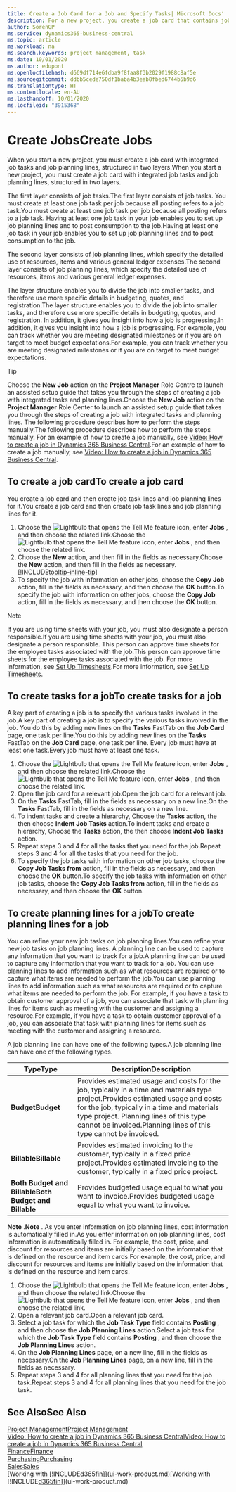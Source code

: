 ```yaml
---
title: Create a Job Card for a Job and Specify Tasks| Microsoft Docs'
description: For a new project, you create a job card that contains job tasks and planning lines, to help you manage progress and budgets.
author: SorenGP
ms.service: dynamics365-business-central
ms.topic: article
ms.workload: na
ms.search.keywords: project management, task
ms.date: 10/01/2020
ms.author: edupont
ms.openlocfilehash: d669df714e6fdba9f8faa8f3b2029f1988c8af5e
ms.sourcegitcommit: ddbb5cede750df1baba4b3eab8fbed6744b5b9d6
ms.translationtype: HT
ms.contentlocale: en-AU
ms.lasthandoff: 10/01/2020
ms.locfileid: "3915368"
---
```

# <a name="create-jobs"></a><span data-ttu-id="a68f3-103">Create Jobs</span><span class="sxs-lookup"><span data-stu-id="a68f3-103">Create Jobs</span></span>
<span data-ttu-id="a68f3-104">When you start a new project, you must create a job card with integrated job tasks and job planning lines, structured in two layers.</span><span class="sxs-lookup"><span data-stu-id="a68f3-104">When you start a new project, you must create a job card with integrated job tasks and job planning lines, structured in two layers.</span></span>  

<span data-ttu-id="a68f3-105">The first layer consists of job tasks.</span><span class="sxs-lookup"><span data-stu-id="a68f3-105">The first layer consists of job tasks.</span></span> <span data-ttu-id="a68f3-106">You must create at least one job task per job because all posting refers to a job task.</span><span class="sxs-lookup"><span data-stu-id="a68f3-106">You must create at least one job task per job because all posting refers to a job task.</span></span> <span data-ttu-id="a68f3-107">Having at least one job task in your job enables you to set up job planning lines and to post consumption to the job.</span><span class="sxs-lookup"><span data-stu-id="a68f3-107">Having at least one job task in your job enables you to set up job planning lines and to post consumption to the job.</span></span>

<span data-ttu-id="a68f3-108">The second layer consists of job planning lines, which specify the detailed use of resources, items and various general ledger expenses.</span><span class="sxs-lookup"><span data-stu-id="a68f3-108">The second layer consists of job planning lines, which specify the detailed use of resources, items and various general ledger expenses.</span></span>

<span data-ttu-id="a68f3-109">The layer structure enables you to divide the job into smaller tasks, and therefore use more specific details in budgeting, quotes, and registration.</span><span class="sxs-lookup"><span data-stu-id="a68f3-109">The layer structure enables you to divide the job into smaller tasks, and therefore use more specific details in budgeting, quotes, and registration.</span></span> <span data-ttu-id="a68f3-110">In addition, it gives you insight into how a job is progressing.</span><span class="sxs-lookup"><span data-stu-id="a68f3-110">In addition, it gives you insight into how a job is progressing.</span></span> <span data-ttu-id="a68f3-111">For example, you can track whether you are meeting designated milestones or if you are on target to meet budget expectations.</span><span class="sxs-lookup"><span data-stu-id="a68f3-111">For example, you can track whether you are meeting designated milestones or if you are on target to meet budget expectations.</span></span>

> [!TIP]
> <span data-ttu-id="a68f3-112">Choose the **New Job** action on the **Project Manager** Role Centre to launch an assisted setup guide that takes you through the steps of creating a job with integrated tasks and planning lines.</span><span class="sxs-lookup"><span data-stu-id="a68f3-112">Choose the **New Job** action on the **Project Manager** Role Center to launch an assisted setup guide that takes you through the steps of creating a job with integrated tasks and planning lines.</span></span> <span data-ttu-id="a68f3-113">The following procedure describes how to perform the steps manually.</span><span class="sxs-lookup"><span data-stu-id="a68f3-113">The following procedure describes how to perform the steps manually.</span></span> <span data-ttu-id="a68f3-114">For an example of how to create a job manually, see [Video: How to create a job in Dynamics 365 Business Central](https://www.youtube.com/watch?v=VqaPWr7BWmw).</span><span class="sxs-lookup"><span data-stu-id="a68f3-114">For an example of how to create a job manually, see [Video: How to create a job in Dynamics 365 Business Central](https://www.youtube.com/watch?v=VqaPWr7BWmw).</span></span>

## <a name="to-create-a-job-card"></a><span data-ttu-id="a68f3-115">To create a job card</span><span class="sxs-lookup"><span data-stu-id="a68f3-115">To create a job card</span></span>
<span data-ttu-id="a68f3-116">You create a job card and then create job task lines and job planning lines for it.</span><span class="sxs-lookup"><span data-stu-id="a68f3-116">You create a job card and then create job task lines and job planning lines for it.</span></span>

1. <span data-ttu-id="a68f3-117">Choose the ![Lightbulb that opens the Tell Me feature](media/ui-search/search_small.png "Tell me what you want to do") icon, enter **Jobs** , and then choose the related link.</span><span class="sxs-lookup"><span data-stu-id="a68f3-117">Choose the ![Lightbulb that opens the Tell Me feature](media/ui-search/search_small.png "Tell me what you want to do") icon, enter **Jobs** , and then choose the related link.</span></span>  
2. <span data-ttu-id="a68f3-118">Choose the **New** action, and then fill in the fields as necessary.</span><span class="sxs-lookup"><span data-stu-id="a68f3-118">Choose the **New** action, and then fill in the fields as necessary.</span></span> [!INCLUDE[tooltip-inline-tip](includes/tooltip-inline-tip_md.md)]
3. <span data-ttu-id="a68f3-119">To specify the job with information on other jobs, choose the **Copy Job** action, fill in the fields as necessary, and then choose the **OK** button.</span><span class="sxs-lookup"><span data-stu-id="a68f3-119">To specify the job with information on other jobs, choose the **Copy Job** action, fill in the fields as necessary, and then choose the **OK** button.</span></span>

> [!NOTE]  
>   <span data-ttu-id="a68f3-120">If you are using time sheets with your job, you must also designate a person responsible.</span><span class="sxs-lookup"><span data-stu-id="a68f3-120">If you are using time sheets with your job, you must also designate a person responsible.</span></span> <span data-ttu-id="a68f3-121">This person can approve time sheets for the employee tasks associated with the job.</span><span class="sxs-lookup"><span data-stu-id="a68f3-121">This person can approve time sheets for the employee tasks associated with the job.</span></span> <span data-ttu-id="a68f3-122">For more information, see [Set Up Timesheets](projects-how-setup-time-sheets.md).</span><span class="sxs-lookup"><span data-stu-id="a68f3-122">For more information, see [Set Up Timesheets](projects-how-setup-time-sheets.md).</span></span>

## <a name="to-create-tasks-for-a-job"></a><span data-ttu-id="a68f3-123">To create tasks for a job</span><span class="sxs-lookup"><span data-stu-id="a68f3-123">To create tasks for a job</span></span>
<span data-ttu-id="a68f3-124">A key part of creating a job is to specify the various tasks involved in the job.</span><span class="sxs-lookup"><span data-stu-id="a68f3-124">A key part of creating a job is to specify the various tasks involved in the job.</span></span> <span data-ttu-id="a68f3-125">You do this by adding new lines on the **Tasks** FastTab on the **Job Card** page, one task per line.</span><span class="sxs-lookup"><span data-stu-id="a68f3-125">You do this by adding new lines on the **Tasks** FastTab on the **Job Card** page, one task per line.</span></span> <span data-ttu-id="a68f3-126">Every job must have at least one task.</span><span class="sxs-lookup"><span data-stu-id="a68f3-126">Every job must have at least one task.</span></span>

1. <span data-ttu-id="a68f3-127">Choose the ![Lightbulb that opens the Tell Me feature](media/ui-search/search_small.png "Tell me what you want to do") icon, enter **Jobs** , and then choose the related link.</span><span class="sxs-lookup"><span data-stu-id="a68f3-127">Choose the ![Lightbulb that opens the Tell Me feature](media/ui-search/search_small.png "Tell me what you want to do") icon, enter **Jobs** , and then choose the related link.</span></span>
2. <span data-ttu-id="a68f3-128">Open the job card for a relevant job.</span><span class="sxs-lookup"><span data-stu-id="a68f3-128">Open the job card for a relevant job.</span></span>
3. <span data-ttu-id="a68f3-129">On the **Tasks** FastTab, fill in the fields as necessary on a new line.</span><span class="sxs-lookup"><span data-stu-id="a68f3-129">On the **Tasks** FastTab, fill in the fields as necessary on a new line.</span></span>
4. <span data-ttu-id="a68f3-130">To indent tasks and create a hierarchy, Choose the **Tasks** action, the then choose **Indent Job Tasks** action.</span><span class="sxs-lookup"><span data-stu-id="a68f3-130">To indent tasks and create a hierarchy, Choose the **Tasks** action, the then choose **Indent Job Tasks** action.</span></span>
5. <span data-ttu-id="a68f3-131">Repeat steps 3 and 4 for all the tasks that you need for the job.</span><span class="sxs-lookup"><span data-stu-id="a68f3-131">Repeat steps 3 and 4 for all the tasks that you need for the job.</span></span>
6. <span data-ttu-id="a68f3-132">To specify the job tasks with information on other job tasks, choose the **Copy Job Tasks from** action, fill in the fields as necessary, and then choose the **OK** button.</span><span class="sxs-lookup"><span data-stu-id="a68f3-132">To specify the job tasks with information on other job tasks, choose the **Copy Job Tasks from** action, fill in the fields as necessary, and then choose the **OK** button.</span></span>

## <a name="to-create-planning-lines-for-a-job"></a><span data-ttu-id="a68f3-133">To create planning lines for a job</span><span class="sxs-lookup"><span data-stu-id="a68f3-133">To create planning lines for a job</span></span>
<span data-ttu-id="a68f3-134">You can refine your new job tasks on job planning lines.</span><span class="sxs-lookup"><span data-stu-id="a68f3-134">You can refine your new job tasks on job planning lines.</span></span> <span data-ttu-id="a68f3-135">A planning line can be used to capture any information that you want to track for a job.</span><span class="sxs-lookup"><span data-stu-id="a68f3-135">A planning line can be used to capture any information that you want to track for a job.</span></span> <span data-ttu-id="a68f3-136">You can use planning lines to add information such as what resources are required or to capture what items are needed to perform the job.</span><span class="sxs-lookup"><span data-stu-id="a68f3-136">You can use planning lines to add information such as what resources are required or to capture what items are needed to perform the job.</span></span> <span data-ttu-id="a68f3-137">For example, if you have a task to obtain customer approval of a job, you can associate that task with planning lines for items such as meeting with the customer and assigning a resource.</span><span class="sxs-lookup"><span data-stu-id="a68f3-137">For example, if you have a task to obtain customer approval of a job, you can associate that task with planning lines for items such as meeting with the customer and assigning a resource.</span></span>  

<span data-ttu-id="a68f3-138">A job planning line can have one of the following types.</span><span class="sxs-lookup"><span data-stu-id="a68f3-138">A job planning line can have one of the following types.</span></span>  

| <span data-ttu-id="a68f3-139">Type</span><span class="sxs-lookup"><span data-stu-id="a68f3-139">Type</span></span> | <span data-ttu-id="a68f3-140">Description</span><span class="sxs-lookup"><span data-stu-id="a68f3-140">Description</span></span> |
| --- | --- |
| <span data-ttu-id="a68f3-141">**Budget**</span><span class="sxs-lookup"><span data-stu-id="a68f3-141">**Budget**</span></span> |<span data-ttu-id="a68f3-142">Provides estimated usage and costs for the job, typically in a time and materials type project.</span><span class="sxs-lookup"><span data-stu-id="a68f3-142">Provides estimated usage and costs for the job, typically in a time and materials type project.</span></span> <span data-ttu-id="a68f3-143">Planning lines of this type cannot be invoiced.</span><span class="sxs-lookup"><span data-stu-id="a68f3-143">Planning lines of this type cannot be invoiced.</span></span> |
| <span data-ttu-id="a68f3-144">**Billable**</span><span class="sxs-lookup"><span data-stu-id="a68f3-144">**Billable**</span></span> |<span data-ttu-id="a68f3-145">Provides estimated invoicing to the customer, typically in a fixed price project.</span><span class="sxs-lookup"><span data-stu-id="a68f3-145">Provides estimated invoicing to the customer, typically in a fixed price project.</span></span> |
| <span data-ttu-id="a68f3-146">**Both Budget and Billable**</span><span class="sxs-lookup"><span data-stu-id="a68f3-146">**Both Budget and Billable**</span></span> |<span data-ttu-id="a68f3-147">Provides budgeted usage equal to what you want to invoice.</span><span class="sxs-lookup"><span data-stu-id="a68f3-147">Provides budgeted usage equal to what you want to invoice.</span></span> |

<span data-ttu-id="a68f3-148">**Note** .</span><span class="sxs-lookup"><span data-stu-id="a68f3-148">**Note** .</span></span> <span data-ttu-id="a68f3-149">As you enter information on job planning lines, cost information is automatically filled in.</span><span class="sxs-lookup"><span data-stu-id="a68f3-149">As you enter information on job planning lines, cost information is automatically filled in.</span></span> <span data-ttu-id="a68f3-150">For example, the cost, price, and discount for resources and items are initially based on the information that is defined on the resource and item cards.</span><span class="sxs-lookup"><span data-stu-id="a68f3-150">For example, the cost, price, and discount for resources and items are initially based on the information that is defined on the resource and item cards.</span></span>

1. <span data-ttu-id="a68f3-151">Choose the ![Lightbulb that opens the Tell Me feature](media/ui-search/search_small.png "Tell me what you want to do") icon, enter **Jobs** , and then choose the related link.</span><span class="sxs-lookup"><span data-stu-id="a68f3-151">Choose the ![Lightbulb that opens the Tell Me feature](media/ui-search/search_small.png "Tell me what you want to do") icon, enter **Jobs** , and then choose the related link.</span></span>
2. <span data-ttu-id="a68f3-152">Open a relevant job card.</span><span class="sxs-lookup"><span data-stu-id="a68f3-152">Open a relevant job card.</span></span>
3. <span data-ttu-id="a68f3-153">Select a job task for which the **Job Task Type** field contains **Posting** , and then choose the **Job Planning Lines** action.</span><span class="sxs-lookup"><span data-stu-id="a68f3-153">Select a job task for which the **Job Task Type** field contains **Posting** , and then choose the **Job Planning Lines** action.</span></span>  
4. <span data-ttu-id="a68f3-154">On the **Job Planning Lines** page, on a new line, fill in the fields as necessary.</span><span class="sxs-lookup"><span data-stu-id="a68f3-154">On the **Job Planning Lines** page, on a new line, fill in the fields as necessary.</span></span>
5. <span data-ttu-id="a68f3-155">Repeat steps 3 and 4 for all planning lines that you need for the job task.</span><span class="sxs-lookup"><span data-stu-id="a68f3-155">Repeat steps 3 and 4 for all planning lines that you need for the job task.</span></span>

## <a name="see-also"></a><span data-ttu-id="a68f3-156">See Also</span><span class="sxs-lookup"><span data-stu-id="a68f3-156">See Also</span></span>

[<span data-ttu-id="a68f3-157">Project Management</span><span class="sxs-lookup"><span data-stu-id="a68f3-157">Project Management</span></span>](projects-manage-projects.md)  
[<span data-ttu-id="a68f3-158">Video: How to create a job in Dynamics 365 Business Central</span><span class="sxs-lookup"><span data-stu-id="a68f3-158">Video: How to create a job in Dynamics 365 Business Central</span></span>](https://www.youtube.com/watch?v=VqaPWr7BWmw)  
[<span data-ttu-id="a68f3-159">Finance</span><span class="sxs-lookup"><span data-stu-id="a68f3-159">Finance</span></span>](finance.md)  
[<span data-ttu-id="a68f3-160">Purchasing</span><span class="sxs-lookup"><span data-stu-id="a68f3-160">Purchasing</span></span>](purchasing-manage-purchasing.md)  
[<span data-ttu-id="a68f3-161">Sales</span><span class="sxs-lookup"><span data-stu-id="a68f3-161">Sales</span></span>](sales-manage-sales.md)  
<span data-ttu-id="a68f3-162">[Working with [!INCLUDE[d365fin](includes/d365fin_md.md)]](ui-work-product.md)</span><span class="sxs-lookup"><span data-stu-id="a68f3-162">[Working with [!INCLUDE[d365fin](includes/d365fin_md.md)]](ui-work-product.md)</span></span>  
